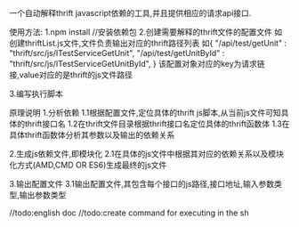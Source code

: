 一个自动解释thrift javascript依赖的工具,并且提供相应的请求api接口.

使用方法:
1.npm install //安装依赖包
2.创建需要解释的thrift文件的配置文件
如创建thriftList.js文件,文件负责输出对应的thrift路径列表
如{
    "/api/test/getUnit" : "thrift/src/js/ITestServiceGetUnit",
    "/api/test/getUnitById" : "thrift/src/js/ITestServiceGetUnitById",
}
该配置对象对应的key为请求链接,value对应的是thrift的js文件路径

3.编写执行脚本



原理说明
1.分析依赖
1.1根据配置文件,定位具体的thrift js脚本,从当前js文件可知具体的thrift接口名
1.2在thrift文件目录根据thrift接口名定位具体的thrift函数体
1.3在具体thrift函数体分析其参数以及输出的依赖关系

2.生成js依赖文件,即模块化
2.1在具体的js文件中根据其对应的依赖关系以及模块化方式(AMD,CMD OR ES6)生成最终的js文件

3.输出配置文件
3.1输出配置文件,其包含每个接口的js路径,接口地址,输入参数类型,输出参数类型



//todo:english doc
//todo:create command for executing in the sh
